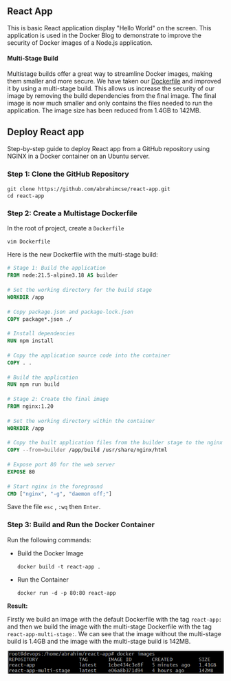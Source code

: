 ## React App

This is basic React application display "Hello World" on the screen. This application is used in the Docker Blog to demonstrate to improve the security of Docker images of a Node.js application.

#### Multi-Stage Build

Multistage builds offer a great way to streamline Docker images, making them smaller and more secure. We have taken our [Dockerfile](/Dockerfile) and improved it by using a multi-stage build. This allows us increase the security of our image by removing the build dependencies from the final image. The final image is now much smaller and only contains the files needed to run the application. The image size has been reduced from 1.4GB to 142MB.

## Deploy React app
Step-by-step guide to deploy React app from a GitHub repository using NGINX in a Docker container on an Ubuntu server.
### Step 1: Clone the GitHub Repository
```
git clone https://github.com/abrahimcse/react-app.git
cd react-app
```
### Step 2: Create a Multistage Dockerfile
In the root of project, create a `Dockerfile`

```
vim Dockerfile
```
Here is the new Dockerfile with the multi-stage build:

```Dockerfile
# Stage 1: Build the application
FROM node:21.5-alpine3.18 AS builder

# Set the working directory for the build stage
WORKDIR /app

# Copy package.json and package-lock.json
COPY package*.json ./

# Install dependencies
RUN npm install

# Copy the application source code into the container
COPY . .

# Build the application
RUN npm run build

# Stage 2: Create the final image
FROM nginx:1.20

# Set the working directory within the container
WORKDIR /app

# Copy the built application files from the builder stage to the nginx html directory
COPY --from=builder /app/build /usr/share/nginx/html

# Expose port 80 for the web server
EXPOSE 80

# Start nginx in the foreground
CMD ["nginx", "-g", "daemon off;"]
```
Save the file `esc` , `:wq` then `Enter`.

### Step 3: Build and Run the Docker Container

Run the following commands:

- Build the Docker Image
    ```
    docker build -t react-app .
    ```
- Run the Container
    ```
    docker run -d -p 80:80 react-app
    ```
**Result:**

Firstly we build an image with the default Dockerfile with the tag `react-app:` and then we build the image with the multi-stage Dockerfile with the tag `react-app-multi-stage:`. We can see that the image without the multi-stage build is 1.4GB and the image with the multi-stage build is 142MB. 

![](https://github.com/abrahimcse/react-app/blob/main/public/image.png)


